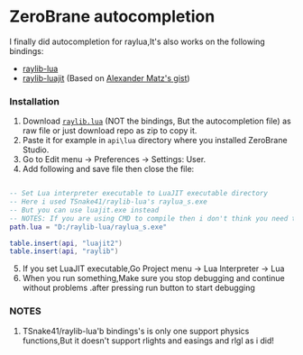 # ZeroBrane autocompletion

I finally did autocompletion for raylua,It's also works on the following bindings:

- [raylib-lua](https://github.com/TSnake41/raylib-lua)
- [raylib-luajit](https://github.com/darltrash/raylib-luajit) (Based on [Alexander Matz's gist](https://gist.github.com/alexander-matz/f8ee4eb9fdf676203d70c1e5e329a6ec))

### Installation

1. Download [`raylib.lua`](https://github.com/Rabios/raylua/blob/master/zerobrane/raylib.lua) (NOT the bindings, But the autocompletion file) as raw file or just download repo as zip to copy it.
2. Paste it for example in `api\lua` directory where you installed ZeroBrane Studio.
3. Go to Edit menu -> Preferences -> Settings: User.
4. Add following and save file then close the file:

```lua

-- Set Lua interpreter executable to LuaJIT executable directory
-- Here i used TSnake41/raylib-lua's raylua_s.exe
-- But you can use luajit.exe instead
-- NOTES: If you are using CMD to compile then i don't think you need to do this
path.lua = "D:/raylib-lua/raylua_s.exe"

table.insert(api, "luajit2")
table.insert(api, "raylib")
```

5. If you set LuaJIT executable,Go Project menu -> Lua Interpreter -> Lua
6. When you run something,Make sure you stop debugging and continue without problems .after pressing run button to start debugging

### NOTES

1. TSnake41/raylib-lua'b bindings's is only one support physics functions,But it doesn't support rlights and easings and rlgl as i did!
